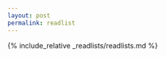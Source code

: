 ```yaml
---
layout: post
permalink: readlist
---
```


<?php include_once("analyticstracking.php") ?>

{% include_relative _readlists/readlists.md %}
